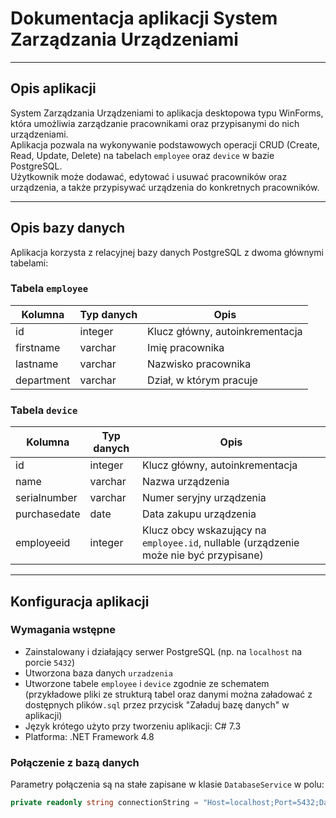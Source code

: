 # Dokumentacja aplikacji System Zarządzania Urządzeniami

---

## Opis aplikacji

System Zarządzania Urządzeniami to aplikacja desktopowa typu WinForms, która umożliwia zarządzanie pracownikami oraz przypisanymi do nich urządzeniami.  
Aplikacja pozwala na wykonywanie podstawowych operacji CRUD (Create, Read, Update, Delete) na tabelach `employee` oraz `device` w bazie PostgreSQL.  
Użytkownik może dodawać, edytować i usuwać pracowników oraz urządzenia, a także przypisywać urządzenia do konkretnych pracowników.

---

## Opis bazy danych

Aplikacja korzysta z relacyjnej bazy danych PostgreSQL z dwoma głównymi tabelami:

### Tabela `employee`

| Kolumna    | Typ danych | Opis                  |
|------------|------------|-----------------------|
| id         | integer    | Klucz główny, autoinkrementacja  |
| firstname  | varchar    | Imię pracownika       |
| lastname   | varchar    | Nazwisko pracownika   |
| department | varchar    | Dział, w którym pracuje|

### Tabela `device`

| Kolumna      | Typ danych | Opis                                         |
|--------------|------------|----------------------------------------------|
| id           | integer    | Klucz główny, autoinkrementacja              |
| name         | varchar    | Nazwa urządzenia                             |
| serialnumber | varchar    | Numer seryjny urządzenia                      |
| purchasedate | date       | Data zakupu urządzenia                        |
| employeeid   | integer    | Klucz obcy wskazujący na `employee.id`, nullable (urządzenie może nie być przypisane) |

---

## Konfiguracja aplikacji

### Wymagania wstępne

- Zainstalowany i działający serwer PostgreSQL (np. na `localhost` na porcie `5432`)
- Utworzona baza danych `urzadzenia`
- Utworzone tabele `employee` i `device` zgodnie ze schematem (przykładowe pliki ze strukturą tabel oraz danymi można załadować z dostępnych plików`.sql` przez przycisk "Załaduj bazę danych" w aplikacji)
- Język krótego użyto przy tworzeniu aplikacji: C# 7.3
- Platforma: .NET Framework 4.8

### Połączenie z bazą danych

Parametry połączenia są na stałe zapisane w klasie `DatabaseService` w polu:

```csharp
private readonly string connectionString = "Host=localhost;Port=5432;Database=urzadzenia;Username=postgres;Password=password";
